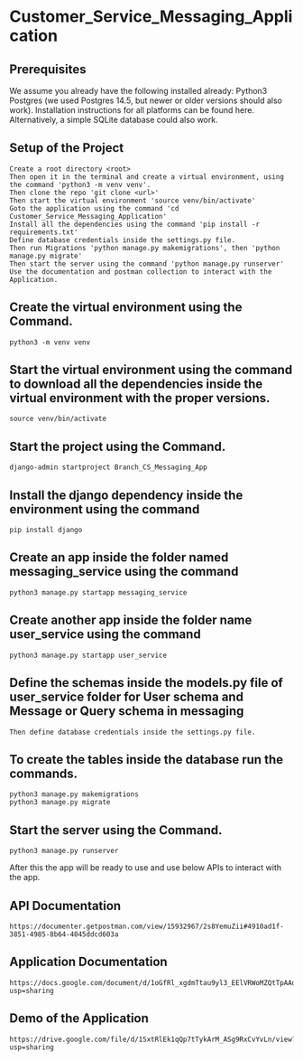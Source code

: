 # Customer_Service_Messaging_Application

## Prerequisites 
We assume you already have the following installed already: 
Python3 Postgres (we used Postgres 14.5, but newer or older versions should also work). Installation instructions for all platforms can be found here. Alternatively, a simple SQLite database could also work.

## Setup of the Project
	Create a root directory <root>
	Then open it in the terminal and create a virtual environment, using the command 'python3 -m venv venv'.
	Then clone the repo 'git clone <url>'
	Then start the virtual environment 'source venv/bin/activate'
	Goto the application using the command 'cd Customer_Service_Messaging_Application'
	Install all the dependencies using the command 'pip install -r requirements.txt'
	Define database credentials inside the settings.py file.
	Then run Migrations 'python manage.py makemigrations', then 'python manage.py migrate'
	Then start the server using the command 'python manage.py runserver'
	Use the documentation and postman collection to interact with the Application.

## Create the virtual environment using the Command.
	python3 -m venv venv
## Start the virtual environment using the command to download all the dependencies inside the virtual environment with the proper versions.
	source venv/bin/activate
## Start the project using the Command.
	django-admin startproject Branch_CS_Messaging_App
## Install the django dependency inside the environment using the command
	pip install django
## Create an app inside the folder named messaging_service using the command
	python3 manage.py startapp messaging_service
## Create another app inside the folder name user_service using the command
	python3 manage.py startapp user_service
## Define the schemas inside the models.py file of user_service folder for User schema and Message or Query schema in messaging
	Then define database credentials inside the settings.py file.
## To create the tables inside the database run the commands.
	python3 manage.py makemigrations
	python3 manage.py migrate
## Start the server using the Command.
	python3 manage.py runserver
After this the app will be ready to use and use below APIs to interact with the app.

## API Documentation
	https://documenter.getpostman.com/view/15932967/2s8YemuZii#4910ad1f-3851-4985-8b64-4045ddcd603a

## Application Documentation
	https://docs.google.com/document/d/1oGfRl_xgdmTtau9yl3_EElVRWoMZQtTpAAdNtE8WnfY/edit?usp=sharing

## Demo of the Application
	https://drive.google.com/file/d/1SxtRlEk1qQp7tTykArM_ASg9RxCvYvLn/view?usp=sharing
